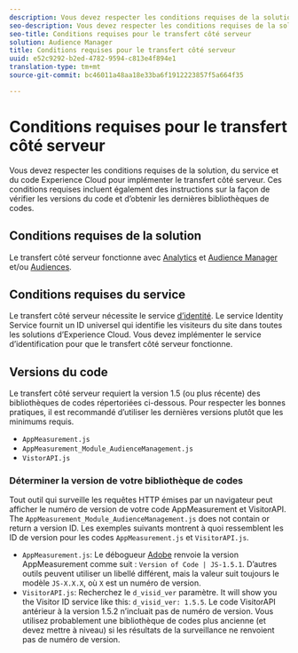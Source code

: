 ```yaml
---
description: Vous devez respecter les conditions requises de la solution, du service et du code Experience Cloud pour implémenter le transfert côté serveur. Ces conditions requises incluent également des instructions sur la façon de vérifier les versions du code et d’obtenir les dernières bibliothèques de codes.
seo-description: Vous devez respecter les conditions requises de la solution, du service et du code Experience Cloud pour implémenter le transfert côté serveur. Ces conditions requises incluent également des instructions sur la façon de vérifier les versions du code et d’obtenir les dernières bibliothèques de codes.
seo-title: Conditions requises pour le transfert côté serveur
solution: Audience Manager
title: Conditions requises pour le transfert côté serveur
uuid: e52c9292-b2ed-4782-9594-c813e4f894e1
translation-type: tm+mt
source-git-commit: bc46011a48aa18e33ba6f1912223857f5a664f35

---
```



# Conditions requises pour le transfert côté serveur

Vous devez respecter les conditions requises de la solution, du service et du code Experience Cloud pour implémenter le transfert côté serveur. Ces conditions requises incluent également des instructions sur la façon de vérifier les versions du code et d’obtenir les dernières bibliothèques de codes.

## Conditions requises de la solution

Le transfert côté serveur fonctionne avec [Analytics](https://www.adobe.com/data-analytics-cloud/analytics.html) et [Audience Manager](https://www.adobe.com/data-analytics-cloud/audience-manager.html) et/ou [Audiences](https://marketing.adobe.com/resources/help/en_US/mcloud/audience_library.html).

## Conditions requises du service

Le transfert côté serveur nécessite le service [d’identité](https://marketing.adobe.com/resources/help/en_US/mcvid/). Le service Identity Service fournit un ID universel qui identifie les visiteurs du site dans toutes les solutions d’Experience Cloud. Vous devez implémenter le service d’identification pour que le transfert côté serveur fonctionne.

## Versions du code

Le transfert côté serveur requiert la version 1.5 (ou plus récente) des bibliothèques de codes répertoriées ci-dessous. Pour respecter les bonnes pratiques, il est recommandé d’utiliser les dernières versions plutôt que les minimums requis.

* `AppMeasurement.js`
* `AppMeasurement_Module_AudienceManagement.js`
* `VistorAPI.js`

### Déterminer la version de votre bibliothèque de codes

Tout outil qui surveille les requêtes HTTP émises par un navigateur peut afficher le numéro de version de votre code AppMeasurement et VisitorAPI. The `AppMeasurement_Module_AudienceManagement.js` does not contain or return a version ID. Les exemples suivants montrent à quoi ressemblent les ID de version pour les codes `AppMeasurement.js` et `VisitorAPI.js`.

* `AppMeasurement.js`: Le débogueur [Adobe](https://marketing.adobe.com/resources/help/en_US/sc/implement/debugger.html) renvoie la version AppMeasurement comme suit : `Version of Code | JS-1.5.1`. D’autres outils peuvent utiliser un libellé différent, mais la valeur suit toujours le modèle `JS-X.X.X`, où `X` est un numéro de version.
* `VisitorAPI.js`: Recherchez le `d_visid_ver` paramètre. It will show you the Visitor ID service like this: `d_visid_ver: 1.5.5`. Le code VisitorAPI antérieur à la version 1.5.2 n’incluait pas de numéro de version. Vous utilisez probablement une bibliothèque de codes plus ancienne (et devez mettre à niveau) si les résultats de la surveillance ne renvoient pas de numéro de version.
